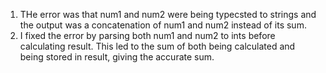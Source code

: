 1. THe error was that num1 and num2 were being typecsted to strings and the output was a concatenation of num1 and num2 instead of its sum.
2. I fixed the error by parsing both num1 and num2 to ints before calculating result. This led to the sum of both being calculated and being stored in result, giving the accurate sum.